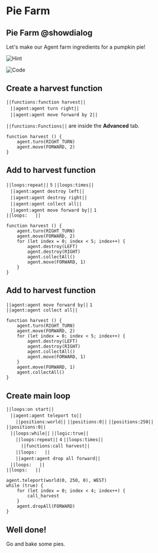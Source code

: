 # Pie Farm

## Pie Farm @showdialog

Let's make our Agent farm ingredients for a pumpkin pie!

![Hint](https://raw.githubusercontent.com/amg-12/pxt-tutorial/main/docs/static/hint.png)

![Code](https://raw.githubusercontent.com/amg-12/pxt-tutorial/main/docs/static/pie.png)

## Create a harvest function

``||functions:function harvest||`` <br>
`­ ­` ``||agent:agent turn right||`` <br>
`­ ­` ``||agent:agent move forward by 2||`` <br>

``||functions:Functions||`` are inside the **Advanced** tab.

```blocks
function harvest () {
    agent.turn(RIGHT_TURN)
    agent.move(FORWARD, 2)
}
```

## Add to harvest function

``||loops:repeat||`` `5` ``||loops:times||`` <br>
`­ ­` ``||agent:agent destroy left||`` <br>
`­ ­` ``||agent:agent destroy right||`` <br>
`­ ­` ``||agent:agent collect all||`` <br>
`­ ­` ``||agent:agent move forward by||`` `1` <br>
``||loops:­ ­ ­ ­||``

```blocks
function harvest () {
    agent.turn(RIGHT_TURN)
    agent.move(FORWARD, 2)
    for (let index = 0; index < 5; index++) {
        agent.destroy(LEFT)
        agent.destroy(RIGHT)
        agent.collectAll()
        agent.move(FORWARD, 1)
    }
}
```

## Add to harvest function

``||agent:agent move forward by||`` `1` <br>
``||agent:agent collect all||`` <br>

```blocks
function harvest () {
    agent.turn(RIGHT_TURN)
    agent.move(FORWARD, 2)
    for (let index = 0; index < 5; index++) {
        agent.destroy(LEFT)
        agent.destroy(RIGHT)
        agent.collectAll()
        agent.move(FORWARD, 1)
    }
    agent.move(FORWARD, 1)
    agent.collectAll()
}
```

## Create main loop

``||loops:on start||`` <br>
`­ ­` ``||agent:agent teleport to||`` <br>
`­ ­ ­ ­` ``||positions:world||`` ``||positions:0||`` ``||positions:250||`` ``||positions:0||`` <br>
`­ ­` ``||loops:while||`` ``||logic:true||`` <br>
`­ ­ ­ ­` ``||loops:repeat||`` `4` ``||loops:times||`` <br>
`­ ­ ­ ­ ­ ­` ``||functions:call harvest||`` <br>
`­ ­ ­ ­` ``||loops:­ ­ ­ ­||`` <br>
`­ ­ ­ ­` ``||agent:agent drop all forward||`` <br>
`­ ­` ``||loops:­ ­ ­ ­||`` <br>
``||loops:­ ­ ­ ­||``

```blocks
agent.teleport(world(0, 250, 0), WEST)
while (true) {
    for (let index = 0; index < 4; index++) {
        call_harvest
    }
    agent.dropAll(FORWARD)
}
```

## Well done!

Go and bake some pies.
